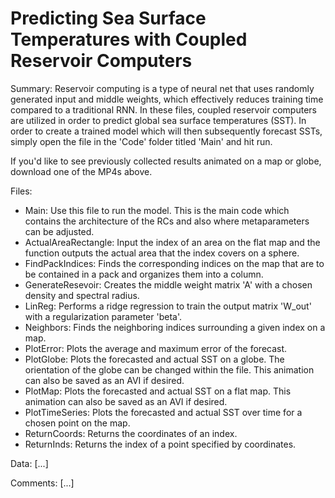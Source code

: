 # Predicting Sea Surface Temperatures with Coupled Reservoir Computers

Summary: Reservoir computing is a type of neural net that uses randomly generated input and middle weights, which effectively reduces training time compared to a traditional RNN. In these files, coupled reservoir computers are utilized in order to predict global sea surface temperatures (SST). In order to create a trained model which will then subsequently forecast SSTs, simply open the file in the 'Code' folder titled 'Main' and hit run.

If you'd like to see previously collected results animated on a map or globe, download one of the MP4s above.

Files:
- Main: Use this file to run the model. This is the main code which contains the architecture of the RCs and also where metaparameters can be adjusted.
- ActualAreaRectangle: Input the index of an area on the flat map and the function outputs the actual area that the index covers on a sphere.  
- FindPackIndices: Finds the corresponding indices on the map that are to be contained in a pack and organizes them into a column.
- GenerateResevoir: Creates the middle weight matrix 'A' with a chosen density and spectral radius.
- LinReg: Performs a ridge regression to train the output matrix 'W_out' with a regularization parameter 'beta'.
- Neighbors: Finds the neighboring indices surrounding a given index on a map. 
- PlotError: Plots the average and maximum error of the forecast.
- PlotGlobe: Plots the forecasted and actual SST on a globe. The orientation of the globe can be changed within the file. This animation can also be saved as an AVI if desired.
- PlotMap: Plots the forecasted and actual SST on a flat map. This animation can also be saved as an AVI if desired.
- PlotTimeSeries: Plots the forecasted and actual SST over time for a chosen point on the map.
- ReturnCoords: Returns the coordinates of an index.
- ReturnInds: Returns the index of a point specified by coordinates.

Data:
[...]

Comments:
[...]
